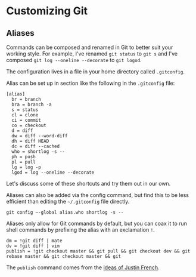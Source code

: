 # Customizing Git

## Aliases
Commands can be composed and renamed in Git to better suit your working style. For example, I've renamed `git status` to `git s` and I've composed `git log --oneline --decorate` to `git logod`.

The configuration lives in a file in your home directory called `.gitconfig`.

Alias can be set up in section like the following in the `.gitconfig` file:

    [alias]
      br = branch
      bra = branch -a
      s = status
      cl = clone
      ci = commit
      co = checkout
      d = diff
      dw = diff --word-diff
      dh = diff HEAD
      dc = diff --cached
      who = shortlog -s --
      ph = push
      pl = pull
      lg = log -p
      lgod = log --oneline --decorate

Let's discuss some of these shortcuts and try them out in our own.

Aliases can also be added via the config command, but find this to be less efficient than editing the `~/.gitconfig` file directly.

    git config –-global alias.who shortlog -s --
    
Aliases only allow for Git commands by default, but you can coax it to run shell commands by prefixing the alias with an exclamation `!`.

    dm = !git diff | mate
    dv = !git diff | vim
    publish = !git checkout master && git pull && git checkout dev && git rebase master && git checkout master && git

The `publish` command comes from the [ideas of Justin French](http://justinfrench.com/notebook/git-aliases-rock).
